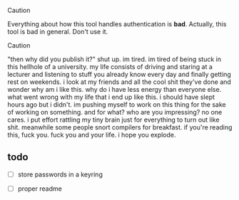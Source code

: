 <!--# apspace-attendance-->
<!---->
<!--cli tool for submitting attendance code to APSpace/AttendiX-->
<!---->
<!--also features a pretty tui made with [bubbletea](https://github.com/charmbracelet/bubbletea) if that's your thing-->

> [!CAUTION]
> Everything about how this tool handles authentication is __bad__. Actually, this tool is bad in general. Don't use it.

> [!CAUTION]
> "then why did you publish it?" shut up. im tired. im tired of being stuck in this hellhole of a university. my life consists of driving and staring at a lecturer and listening to stuff you already know every day and finally getting rest on weekends. i look at my friends and all the cool shit they've done and wonder why am i like this. why do i have less energy than everyone else. what went wrong with my life that i end up like this. i should have slept hours ago but i didn't. im pushing myself to work on this thing for the sake of working on something. and for what? who are you impressing? no one cares. i put effort rattling my tiny brain just for everything to turn out like shit. meanwhile some people snort compilers for breakfast. if you're reading this, fuck you. fuck you and your life. i hope you explode.

## todo
- [ ] store passwords in a keyring
- [ ] proper readme

